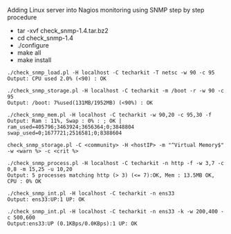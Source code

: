 Adding Linux server into Nagios monitoring using SNMP step by step procedure

- tar -xvf check_snmp-1.4.tar.bz2
- cd check_snmp-1.4
- ./configure
- make all
- make install


```
./check_snmp_load.pl -H localhost -C techarkit -T netsc -w 90 -c 95
Output: CPU used 2.0% (<90) : OK

./check_snmp_storage.pl -H localhost -C techarkit -m /boot -r -w 90 -c 95
Output: /boot: 7%used(131MB/1952MB) (<90%) : OK

./check_snmp_mem.pl -H localhost -C techarkit -w 90,20 -c 95,30 -f
Output: Ram : 11%, Swap : 0% : ; OK | ram_used=405796;3463924;3656364;0;3848804 swap_used=0;1677721;2516581;0;8388604

check_snmp_storage.pl -C <community> -H <hostIP> -m "^Virtual Memory$"  -w <warn %> -c <crit %>

./check_snmp_process.pl -H localhost -C techarkit -n http -f -w 3,7 -c 0,8 -m 15,25 -u 10,20
Output: 5 processes matching http (> 3) (<= 7):OK, Mem : 13.5MB OK, CPU : 0% OK

./check_snmp_int.pl -H localhost -C techarkit -n ens33
Output: ens33:UP:1 UP: OK

./check_snmp_int.pl -H localhost -C techarkit -n ens33 -k -w 200,400 -c 500,600
Output:ens33:UP (0.1KBps/0.0KBps):1 UP: OK
```
